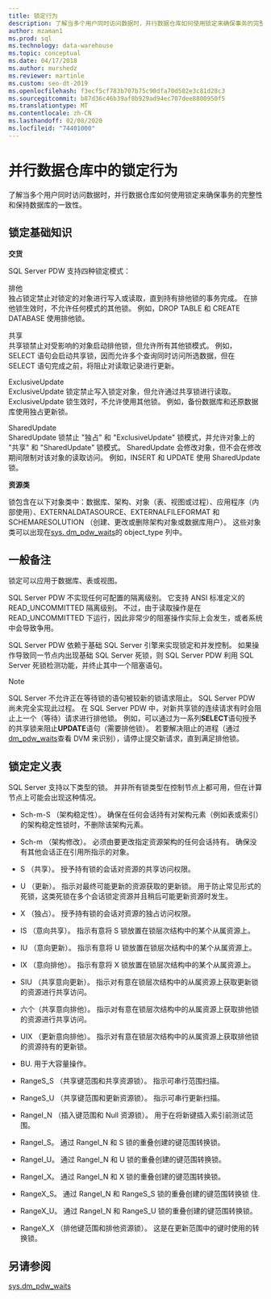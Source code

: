 ```yaml
---
title: 锁定行为
description: 了解当多个用户同时访问数据时，并行数据仓库如何使用锁定来确保事务的完整性和保持数据库的一致性。
author: mzaman1
ms.prod: sql
ms.technology: data-warehouse
ms.topic: conceptual
ms.date: 04/17/2018
ms.author: murshedz
ms.reviewer: martinle
ms.custom: seo-dt-2019
ms.openlocfilehash: f3ecf5cf783b707b75c90dfa70d502e3c81d28c3
ms.sourcegitcommit: b87d36c46b39af8b929ad94ec707dee8800950f5
ms.translationtype: MT
ms.contentlocale: zh-CN
ms.lasthandoff: 02/08/2020
ms.locfileid: "74401000"
---
```

# <a name="locking-behavior-in-parallel-data-warehouse"></a>并行数据仓库中的锁定行为
了解当多个用户同时访问数据时，并行数据仓库如何使用锁定来确保事务的完整性和保持数据库的一致性。  
  
## <a name="Basics"></a>锁定基础知识  
**交货**  
  
SQL Server PDW 支持四种锁定模式：  
  
排他  
独占锁定禁止对锁定的对象进行写入或读取，直到持有排他锁的事务完成。 在排他锁生效时，不允许任何模式的其他锁。 例如，DROP TABLE 和 CREATE DATABASE 使用排他锁。  
  
共享  
共享锁禁止对受影响的对象启动排他锁，但允许所有其他锁模式。 例如，SELECT 语句会启动共享锁，因而允许多个查询同时访问所选数据，但在 SELECT 语句完成之前，将阻止对读取记录进行更新。  
  
ExclusiveUpdate  
ExclusiveUpdate 锁定禁止写入锁定对象，但允许通过共享锁进行读取。 ExclusiveUpdate 锁生效时，不允许使用其他锁。 例如，备份数据库和还原数据库使用独占更新锁。  
  
SharedUpdate  
SharedUpdate 锁禁止 "独占" 和 "ExclusiveUpdate" 锁模式，并允许对象上的 "共享" 和 "SharedUpdate" 锁模式。 SharedUpdate 会修改对象，但不会在修改期间限制对该对象的读取访问。 例如，INSERT 和 UPDATE 使用 SharedUpdate 锁。  
  
**资源类**  
  
锁包含在以下对象类中：数据库、架构、对象（表、视图或过程）、应用程序（内部使用）、EXTERNALDATASOURCE、EXTERNALFILEFORMAT 和 SCHEMARESOLUTION （创建、更改或删除架构对象或数据库用户）。 这些对象类可以出现在[sys. dm_pdw_waits](../relational-databases/system-dynamic-management-views/sys-dm-pdw-waits-transact-sql.md)的 object_type 列中。  
  
## <a name="Remarks"></a>一般备注  
锁定可以应用于数据库、表或视图。  
  
SQL Server PDW 不实现任何可配置的隔离级别。 它支持 ANSI 标准定义的 READ_UNCOMMITTED 隔离级别。 不过，由于读取操作是在 READ_UNCOMMITTED 下运行，因此非常少的阻塞操作实际上会发生，或者系统中会导致争用。  
  
SQL Server PDW 依赖于基础 SQL Server 引擎来实现锁定和并发控制。 如果操作导致同一节点内出现基础 SQL Server 死锁，则 SQL Server PDW 利用 SQL Server 死锁检测功能，并终止其中一个阻塞语句。  
  
> [!NOTE]  
> SQL Server 不允许正在等待锁的语句被较新的锁请求阻止。 SQL Server PDW 尚未完全实现此过程。 在 SQL Server PDW 中，对新共享锁的连续请求有时会阻止上一个（等待）请求进行排他锁。 例如，可以通过为一系列**SELECT**语句授予的共享锁来阻止**UPDATE**语句（需要排他锁）。 若要解决阻止的进程（通过[dm_pdw_waits](../relational-databases/system-dynamic-management-views/sys-dm-pdw-waits-transact-sql.md)查看 DVM 来识别），请停止提交新请求，直到满足排他锁。  
  
## <a name="lock-definition-table"></a>锁定定义表  
SQL Server 支持以下类型的锁。 并非所有锁类型在控制节点上都可用，但在计算节点上可能会出现这种情况。  
  
-   Sch-m-S （架构稳定性）。 确保在任何会话持有对架构元素（例如表或索引）的架构稳定性锁时，不删除该架构元素。  
  
-   Sch-m （架构修改）。 必须由要更改指定资源架构的任何会话持有。 确保没有其他会话正在引用所指示的对象。  
  
-   S （共享）。 授予持有锁的会话对资源的共享访问权限。  
  
-   U （更新）。 指示对最终可能更新的资源获取的更新锁。 用于防止常见形式的死锁，这类死锁在多个会话锁定资源并且稍后可能更新资源时发生。  
  
-   X （独占）。 授予持有锁的会话对资源的独占访问权限。  
  
-   IS （意向共享）。 指示有意将 S 锁放置在锁层次结构中的某个从属资源上。  
  
-   IU （意向更新）。 指示有意将 U 锁放置在锁层次结构中的某个从属资源上。  
  
-   IX （意向排他）。 指示有意将 X 锁放置在锁层次结构中的某个从属资源上。  
  
-   SIU （共享意向更新）。 指示对有意在锁层次结构中的从属资源上获取更新锁的资源进行共享访问。  
  
-   六个（共享意向排他）。 指示对有意在锁层次结构中的从属资源上获取排他锁的资源进行共享访问。  
  
-   UIX （更新意向排他）。 指示对有意在锁层次结构中的从属资源上获取排他锁的资源持有的更新锁。  
  
-   BU. 用于大容量操作。  
  
-   RangeS_S （共享键范围和共享资源锁）。 指示可串行范围扫描。  
  
-   RangeS_U （共享键范围和更新资源锁）。 指示可串行更新扫描。  
  
-   RangeI_N （插入键范围和 Null 资源锁）。 用于在将新键插入索引前测试范围。  
  
-   RangeI_S。 通过 RangeI_N 和 S 锁的重叠创建的键范围转换锁。  
  
-   RangeI_U。 通过 RangeI_N 和 U 锁的重叠创建的键范围转换锁。  
  
-   RangeI_X。 通过 RangeI_N 和 X 锁的重叠创建的键范围转换锁。  
  
-   RangeX_S。 通过 RangeI_N 和 RangeS_S 锁的重叠创建的键范围转换锁 住.  
  
-   RangeX_U。 通过 RangeI_N 和 RangeS_U 锁的重叠创建的键范围转换锁。  
  
-   RangeX_X （排他键范围和排他资源锁）。 这是在更新范围中的键时使用的转换锁。  
  
## <a name="see-also"></a>另请参阅  
<!-- MISSING LINKS 
[Common Metadata Query Examples &#40;SQL Server PDW&#41;](../sqlpdw/common-metadata-query-examples-sql-server-pdw.md)  
-->
[sys.dm_pdw_waits](../relational-databases/system-dynamic-management-views/sys-dm-pdw-waits-transact-sql.md)  
  
